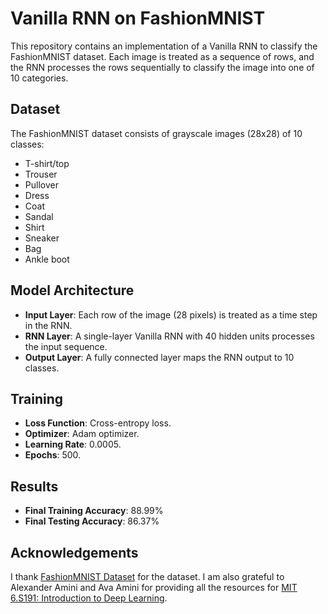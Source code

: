 # Vanilla RNN on FashionMNIST

This repository contains an implementation of a Vanilla RNN to classify the FashionMNIST dataset. Each image is treated as a sequence of rows, and the RNN processes the rows sequentially to classify the image into one of 10 categories.

## **Dataset**

The FashionMNIST dataset consists of grayscale images (28x28) of 10 classes:
- T-shirt/top
- Trouser
- Pullover
- Dress
- Coat
- Sandal
- Shirt
- Sneaker
- Bag
- Ankle boot

## **Model Architecture**

- **Input Layer**: Each row of the image (28 pixels) is treated as a time step in the RNN.
- **RNN Layer**: A single-layer Vanilla RNN with 40 hidden units processes the input sequence.
- **Output Layer**: A fully connected layer maps the RNN output to 10 classes.

## **Training**

- **Loss Function**: Cross-entropy loss.
- **Optimizer**: Adam optimizer.
- **Learning Rate**: 0.0005.
- **Epochs**: 500.

## **Results**

- **Final Training Accuracy**: 88.99%
- **Final Testing Accuracy**: 86.37%

## **Acknowledgements**
I thank [FashionMNIST Dataset](https://github.com/zalandoresearch/fashion-mnist) for the dataset. I am also grateful to Alexander Amini and Ava Amini for providing all the resources for [MIT 6.S191: Introduction to Deep Learning](https://introtodeeplearning.com).
